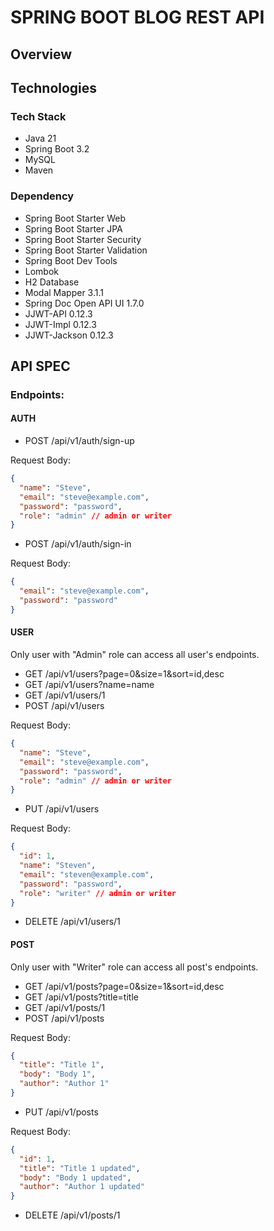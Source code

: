 # SPRING BOOT BLOG REST API

## Overview

## Technologies

### Tech Stack

- Java 21
- Spring Boot 3.2
- MySQL
- Maven

### Dependency

- Spring Boot Starter Web
- Spring Boot Starter JPA
- Spring Boot Starter Security
- Spring Boot Starter Validation
- Spring Boot Dev Tools
- Lombok
- H2 Database
- Modal Mapper 3.1.1
- Spring Doc Open API UI 1.7.0
- JJWT-API 0.12.3
- JJWT-Impl 0.12.3
- JJWT-Jackson 0.12.3

## API SPEC

### Endpoints:

#### AUTH

- POST /api/v1/auth/sign-up

Request Body:

```json
{
  "name": "Steve",
  "email": "steve@example.com",
  "password": "password",
  "role": "admin" // admin or writer
}
```

- POST /api/v1/auth/sign-in

Request Body:

```json
{
  "email": "steve@example.com",
  "password": "password"
}
```

#### USER

Only user with "Admin" role can access all user's endpoints.

- GET /api/v1/users?page=0&size=1&sort=id,desc
- GET /api/v1/users?name=name
- GET /api/v1/users/1
- POST /api/v1/users

Request Body:

```json
{
  "name": "Steve",
  "email": "steve@example.com",
  "password": "password",
  "role": "admin" // admin or writer
}
```

- PUT /api/v1/users

Request Body:

```json
{
  "id": 1,
  "name": "Steven",
  "email": "steven@example.com",
  "password": "password",
  "role": "writer" // admin or writer
}
```

- DELETE /api/v1/users/1

#### POST

Only user with "Writer" role can access all post's endpoints.

- GET /api/v1/posts?page=0&size=1&sort=id,desc
- GET /api/v1/posts?title=title
- GET /api/v1/posts/1
- POST /api/v1/posts

Request Body:

```json
{
  "title": "Title 1",
  "body": "Body 1",
  "author": "Author 1"
}
```

- PUT /api/v1/posts

Request Body:

```json
{
  "id": 1,
  "title": "Title 1 updated",
  "body": "Body 1 updated",
  "author": "Author 1 updated"
}
```

- DELETE /api/v1/posts/1
